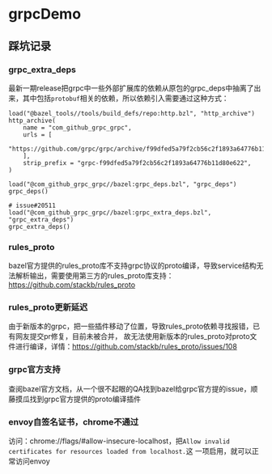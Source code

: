 # grpcDemo
## 踩坑记录

### grpc_extra_deps
最新一期release把grpc中一些外部扩展库的依赖从原包的grpc_deps中抽离了出来，其中包括`protobuf`相关的依赖，所以依赖引入需要通过这种方式：
```
load("@bazel_tools//tools/build_defs/repo:http.bzl", "http_archive")
http_archive(
    name = "com_github_grpc_grpc",
    urls = [
        "https://github.com/grpc/grpc/archive/f99dfed5a79f2cb56c2f1893a64776b11d80e622.tar.gz",
    ],
    strip_prefix = "grpc-f99dfed5a79f2cb56c2f1893a64776b11d80e622",
)

load("@com_github_grpc_grpc//bazel:grpc_deps.bzl", "grpc_deps")
grpc_deps()

# issue#20511
load("@com_github_grpc_grpc//bazel:grpc_extra_deps.bzl", "grpc_extra_deps")
grpc_extra_deps()
```

### rules_proto
bazel官方提供的rules_proto库不支持grpc协议的proto编译，导致service结构无法解析输出，需要使用第三方的rules_proto库支持：
https://github.com/stackb/rules_proto

### rules_proto更新延迟
由于新版本的grpc，把一些插件移动了位置，导致rules_proto依赖寻找报错，已有网友提交pr修复，目前未被合并，
故无法使用新版本的rules_proto对proto文件进行编译，详情：https://github.com/stackb/rules_proto/issues/108

### grpc官方支持
查阅bazel官方文档，从一个很不起眼的QA找到bazel给grpc官方提的issue，顺藤摸瓜找到grpc官方提供的proto编译插件

### envoy自签名证书，chrome不通过
访问：chrome://flags/#allow-insecure-localhost，把`Allow invalid certificates for resources loaded from localhost.`这
一项启用，就可以正常访问envoy